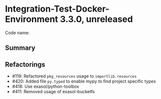 # Integration-Test-Docker-Environment 3.3.0, unreleased

Code name:

## Summary

## Refactorings

* #119: Refactored `pkg_resources` usage to `importlib.resources`
* #420: Added file `py.typed` to enable mypy to find project specific types
* #418: Use exasol/python-toolbox
* #411: Removed usage of exasol-bucketfs 
